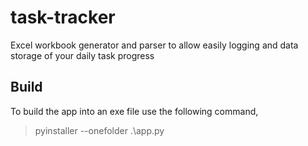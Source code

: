 # task-tracker
Excel workbook generator and parser to allow easily logging and data storage of your daily task progress

## Build
To build the app into an exe file use the following command,
> pyinstaller --onefolder .\app.py